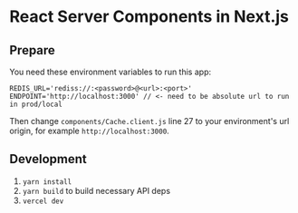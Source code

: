 # React Server Components in Next.js

## Prepare

You need these environment variables to run this app:

```
REDIS_URL='rediss://:<password>@<url>:<port>'
ENDPOINT='http://localhost:3000' // <- need to be absolute url to run in prod/local
```

Then change `components/Cache.client.js` line 27 to your environment's url origin, for example `http://localhost:3000`.

## Development

1. `yarn install`
2. `yarn build` to build necessary API deps
3. `vercel dev`
